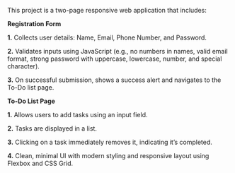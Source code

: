 This project is a two-page responsive web application that includes:

**Registration Form**

**1.** Collects user details: Name, Email, Phone Number, and Password.

**2.** Validates inputs using JavaScript (e.g., no numbers in names, valid email format, strong password with uppercase, lowercase, number, and special character).

**3.** On successful submission, shows a success alert and navigates to the To-Do list page.

**To-Do List Page**

**1.** Allows users to add tasks using an input field.

**2.** Tasks are displayed in a list.

**3.** Clicking on a task immediately removes it, indicating it’s completed.

**4.** Clean, minimal UI with modern styling and responsive layout using Flexbox and CSS Grid.
